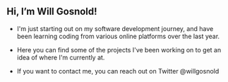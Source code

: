 ## Hi, I’m Will Gosnold!

- I'm just starting out on my software development journey, and have been learning coding from various online platforms over the last year.

- Here you can find some of the projects I've been working on to get an idea of where I'm currently at.

- If you want to contact me, you can reach out on Twitter @willgosnold

<!---
willgosnold/willgosnold is a ✨ special ✨ repository because its `README.md` (this file) appears on your GitHub profile.
You can click the Preview link to take a look at your changes.
--->

